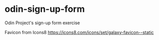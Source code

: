 # odin-sign-up-form
Odin Project's sign-up form exercise

Favicon from Icons8 https://icons8.com/icons/set/galaxy-favicon--static
